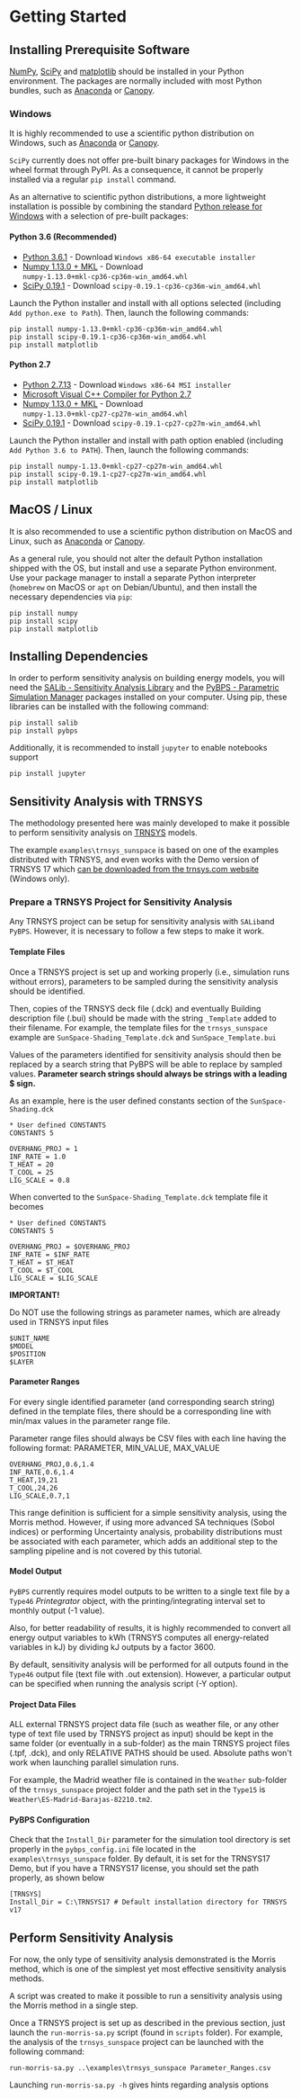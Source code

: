 # Getting Started

## Installing Prerequisite Software

[NumPy](http://www.numpy.org), [SciPy](http://www.scipy.org) and [matplotlib](http://matplotlib.org) should be installed in your Python environment. The packages are normally included with most Python bundles, such as [Anaconda](https://www.continuum.io/downloads) or [Canopy](https://store.enthought.com/downloads/#default).

### Windows

It is highly recommended to use a scientific python distribution on Windows, such as [Anaconda](https://www.continuum.io/downloads) or [Canopy](https://store.enthought.com/downloads/#default).

`SciPy` currently does not offer pre-built binary packages for Windows in the wheel format through PyPI. As a consequence, it cannot be properly installed via a regular `pip install` command.

As an alternative to scientific python distributions, a more lightweight installation is possible by combining the standard [Python release for Windows](https://www.python.org/downloads/windows/) with a selection of pre-built packages:

#### Python 3.6 (Recommended)

- [Python 3.6.1](https://www.python.org/downloads/release/python-361/) - Download `Windows x86-64 executable installer`
- [Numpy 1.13.0 + MKL](http://www.lfd.uci.edu/~gohlke/pythonlibs/#numpy) - Download `numpy‑1.13.0+mkl‑cp36‑cp36m‑win_amd64.whl`
- [SciPy 0.19.1](http://www.lfd.uci.edu/~gohlke/pythonlibs/#scipy) - Download `scipy‑0.19.1‑cp36‑cp36m‑win_amd64.whl`

Launch the Python installer and install with all options selected (including `Add python.exe to Path`). Then, launch the following commands:

    pip install numpy‑1.13.0+mkl‑cp36‑cp36m‑win_amd64.whl
    pip install scipy‑0.19.1‑cp36‑cp36m‑win_amd64.whl
    pip install matplotlib

#### Python 2.7

- [Python 2.7.13](https://www.python.org/downloads/release/python-2713/) - Download `Windows x86-64 MSI installer`
- [Microsoft Visual C++ Compiler for Python 2.7](https://www.microsoft.com/en-us/download/details.aspx?id=44266)
- [Numpy 1.13.0 + MKL](http://www.lfd.uci.edu/~gohlke/pythonlibs/#numpy) - Download `numpy‑1.13.0+mkl‑cp27‑cp27m‑win_amd64.whl`
- [SciPy 0.19.1](http://www.lfd.uci.edu/~gohlke/pythonlibs/#scipy) - Download `scipy‑0.19.1‑cp27‑cp27m‑win_amd64.whl`

Launch the Python installer and install with path option enabled (including `Add Python 3.6 to PATH`). Then, launch the following commands:

    pip install numpy‑1.13.0+mkl‑cp27‑cp27m‑win_amd64.whl
    pip install scipy‑0.19.1‑cp27‑cp27m‑win_amd64.whl
    pip install matplotlib

## MacOS / Linux

It is also recommended to use a scientific python distribution on MacOS and Linux, such as [Anaconda](https://www.continuum.io/downloads) or [Canopy](https://store.enthought.com/downloads/#default).

As a general rule, you should not alter the default Python installation shipped with the OS, but install and use a separate Python environment. Use your package manager to install a separate Python interpreter (`homebrew` on MacOS or `apt` on Debian/Ubuntu), and then install the necessary dependencies via `pip`:

    pip install numpy
    pip install scipy
    pip install matplotlib

## Installing Dependencies

In order to perform sensitivity analysis on building energy models, you will need the [SALib - Sensitivity Analysis Library](https://github.com/SALib/SALib) and the [PyBPS - Parametric Simulation Manager](https://github.com/dtavan/PyBPS) packages installed on your computer. Using pip, these libraries can be installed with the following command:

    pip install salib
    pip install pybps

Additionally, it is recommended to install `jupyter` to enable notebooks support

    pip install jupyter

## Sensitivity Analysis with TRNSYS

The methodology presented here was mainly developed to make it possible to perform sensitivity analysis on [TRNSYS](http://trnsys.com) models.

The example `examples\trnsys_sunspace` is based on one of the examples distributed with TRNSYS, and even works with the Demo version of TRNSYS 17 which [can be downloaded from the trnsys.com website](http://trnsys.com/demo/) (Windows only).

### Prepare a TRNSYS Project for Sensitivity Analysis

Any TRNSYS project can be setup for sensitivity analysis with `SALib`and `PyBPS`. However, it is necessary to follow a few steps to make it work.

#### Template Files

Once a TRNSYS project is set up and working properly (i.e., simulation runs without errors), parameters to be sampled during the sensitivity analysis should be identified.

Then, copies of the TRNSYS deck file (.dck) and eventually Building description file (.bui) should be made with the string `_Template` added to their filename. For example, the template files for the `trnsys_sunspace` example are `SunSpace-Shading_Template.dck` and `SunSpace_Template.bui`

Values of the parameters identified for sensitivity analysis should then be replaced by a search string that PyBPS will be able to replace by sampled values. **Parameter search strings should always be strings with a leading $ sign.**

As an example, here is the user defined constants section of the `SunSpace-Shading.dck`

    * User defined CONSTANTS
    CONSTANTS 5

    OVERHANG_PROJ = 1
    INF_RATE = 1.0
    T_HEAT = 20
    T_COOL = 25
    LIG_SCALE = 0.8

When converted to the `SunSpace-Shading_Template.dck` template file it becomes

    * User defined CONSTANTS
    CONSTANTS 5

    OVERHANG_PROJ = $OVERHANG_PROJ
    INF_RATE = $INF_RATE
    T_HEAT = $T_HEAT
    T_COOL = $T_COOL
    LIG_SCALE = $LIG_SCALE

**IMPORTANT!**

Do NOT use the following strings as parameter names, which are already used in TRNSYS input files

    $UNIT_NAME
    $MODEL
    $POSITION
    $LAYER

#### Parameter Ranges

For every single identified parameter (and corresponding search string) defined in the template files, there should be a corresponding line with min/max values in the parameter range file.

Parameter range files should always be CSV files with each line having the following format: PARAMETER, MIN_VALUE, MAX_VALUE

    OVERHANG_PROJ,0.6,1.4
    INF_RATE,0.6,1.4
    T_HEAT,19,21
    T_COOL,24,26
    LIG_SCALE,0.7,1

This range definition is sufficient for a simple sensitivity analysis, using the Morris method.
However, if using more advanced SA techniques (Sobol indices) or performing Uncertainty analysis, probability distributions must be associated with each parameter, which adds an additional step to the sampling pipeline and is not covered by this tutorial.

#### Model Output

`PyBPS` currently requires model outputs to be written to a single text file by a `Type46` *Printegrator* object, with the printing/integrating interval set to monthly output (-1 value).

Also, for better readability of results, it is highly recommended to convert all energy output variables to kWh (TRNSYS computes all energy-related variables in kJ) by dividing kJ outputs by a factor 3600.

By default, sensitivity analysis will be performed for all outputs found in the `Type46` output file (text file with .out extension). However, a particular output can be specified when running the analysis script (-Y option).

#### Project Data Files

ALL external TRNSYS project data file (such as weather file, or any other type of text file used by TRNSYS project as input) should be kept in the same folder (or eventually in a sub-folder) as the main TRNSYS project files (.tpf, .dck), and only RELATIVE PATHS should be used. Absolute paths won't work when launching parallel simulation runs.

For example, the Madrid weather file is contained in the `Weather` sub-folder of the `trnsys_sunspace` project folder and the path set in the `Type15` is `Weather\ES-Madrid-Barajas-82210.tm2`.

#### PyBPS Configuration

Check that the `Install_Dir` parameter for the simulation tool directory is set properly in the `pybps_config.ini` file located in the `examples\trnsys_sunspace` folder. By default, it is set for the TRNSYS17 Demo, but if you have a TRNSYS17 license, you should set the path properly, as shown below

    [TRNSYS]
    Install_Dir = C:\TRNSYS17 # Default installation directory for TRNSYS v17

## Perform Sensitivity Analysis

For now, the only type of sensitivity analysis demonstrated is the Morris method, which is one of the simplest yet most effective sensitivity analysis methods.

A script was created to make it possible to run a sensitivity analysis using the Morris method in a single step.

Once a TRNSYS project is set up as described in the previous section, just launch the `run-morris-sa.py` script (found in `scripts` folder). For example, the analysis of the `trnsys_sunspace` project can be launched with the following command:

    run-morris-sa.py ..\examples\trnsys_sunspace Parameter_Ranges.csv

Launching `run-morris-sa.py -h` gives hints regarding analysis options
